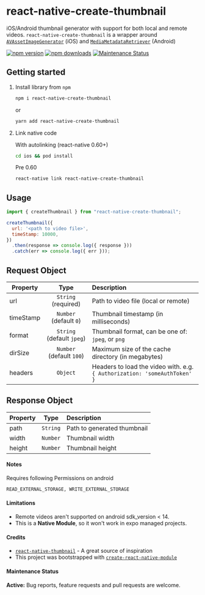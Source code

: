# react-native-create-thumbnail

iOS/Android thumbnail generator with support for both local and remote videos. `react-native-create-thumbnail` is a wrapper around
[`AVAssetImageGenerator`](https://developer.apple.com/documentation/avfoundation/avassetimagegenerator?language=objc) (iOS) and [`MediaMetadataRetriever`](https://developer.android.com/reference/android/media/MediaMetadataRetriever) (Android)

[![npm version](https://img.shields.io/npm/v/react-native-create-thumbnail.svg)](https://npmjs.com/package/react-native-create-thumbnail) [![npm downloads](https://img.shields.io/npm/dm/react-native-create-thumbnail.svg)](https://npmjs.com/package/react-native-create-thumbnail) [![Maintenance Status](https://img.shields.io/badge/maintenance-active-green.svg)](#maintenance-status)

## Getting started

1. Install library from `npm`

   ```bash
   npm i react-native-create-thumbnail
   ```

   or

   ```bash
   yarn add react-native-create-thumbnail
   ```

2. Link native code

   With autolinking (react-native 0.60+)

   ```bash
   cd ios && pod install
   ```

   Pre 0.60

   ```bash
   react-native link react-native-create-thumbnail
   ```

## Usage

```javascript
import { createThumbnail } from "react-native-create-thumbnail";

createThumbnail({
  url: '<path to video file>',
  timeStamp: 10000,
})
  .then(response => console.log({ response }))
  .catch(err => console.log({ err }));
```

## Request Object

| Property  |           Type            | Description                                                               |
| --------- | :-----------------------: | :------------------------------------------------------------------------ |
| url       |    `String` (required)    | Path to video file (local or remote)                                      |
| timeStamp |  `Number` (default `0`)   | Thumbnail timestamp (in milliseconds)                                     |
| format    | `String` (default `jpeg`) | Thumbnail format, can be one of: `jpeg`, or `png`                         |
| dirSize   | `Number` (default `100`)  | Maximum size of the cache directory (in megabytes)                        |
| headers   |         `Object`          | Headers to load the video with. e.g. `{ Authorization: 'someAuthToken' }` |

## Response Object

| Property |   Type   | Description                 |
| -------- | :------: | :-------------------------- |
| path     | `String` | Path to generated thumbnail |
| width    | `Number` | Thumbnail width             |
| height   | `Number` | Thumbnail height            |

#### Notes

Requires following Permissions on android

```bash
READ_EXTERNAL_STORAGE, WRITE_EXTERNAL_STORAGE
```

#### Limitations

- Remote videos aren't supported on android sdk_version < 14.
- This is a **Native Module**, so it won't work in expo managed projects.

#### Credits

- [`react-native-thumbnail`](https://www.npmjs.com/package/react-native-thumbnail) - A great source of inspiration
- This project was bootstrapped with [`create-react-native-module`](https://github.com/brodybits/create-react-native-module)

#### Maintenance Status

**Active:** Bug reports, feature requests and pull requests are welcome.
